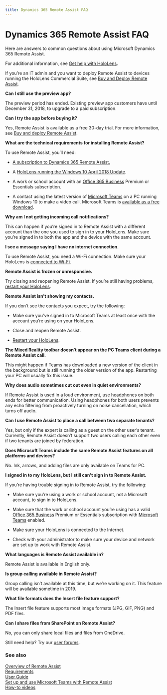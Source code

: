 ```yaml
---
title: Dynamics 365 Remote Assist FAQ
---
```


# Dynamics 365 Remote Assist FAQ

Here are answers to common questions about using Microsoft Dynamics 365 Remote
Assist.

For additional information, see [Get help with
HoloLens](https://support.microsoft.com/products/hololens).

If you’re an IT admin and you want to deploy Remote Assist to devices running
the HoloLens Commercial Suite, see [Buy and Deploy Remote Assist](../licensing/buy-and-deploy.md). 

**Can I still use the preview app?**

The preview period has ended. Existing preview app customers have until December
31, 2018, to upgrade to a paid subscription. 

**Can I try the app before buying it?**

Yes, Remote Assist is available as a free 30-day trial. For more information,
see [Buy and deploy Remote Assist](../licensing/buy-and-deploy.md).

**What are the technical requirements for installing Remote Assist?**

To use Remote Assist, you’ll need:

-   [A subscription to Dynamics 365 Remote Assist.](../licensing/buy-and-deploy.md)

-   A [HoloLens running the Windows 10 April 2018
    Update](https://support.microsoft.com/en-us/help/12643). 

-   A work or school account with an [Office 365
    Business](https://products.office.com/business/office) Premium or Essentials
    subscription.

-   A contact using the latest version of [Microsoft
    Teams](https://products.office.com/microsoft-teams/group-chat-software) on a
    PC running Windows 10 to make a video call. Microsoft Teams is [available as
    a free download](https://teams.microsoft.com/downloads).

**Why am I not getting incoming call notifications?**

This can happen if you’re signed in to Remote Assist with a different account
than the one you used to sign in to your HoloLens. Make sure you’re signed in to
both the app and the device with the same account. 

**I see a message saying I have no internet connection.**

To use Remote Assist, you need a Wi-Fi connection. Make sure your HoloLens is
[connected to Wi-Fi](https://support.microsoft.com/en-us/help/12629).

**Remote Assist is frozen or unresponsive.**

Try closing and reopening Remote Assist. If you’re still having problems,
[restart your HoloLens](https://support.microsoft.com/en-us/help/12642).

**Remote Assist isn't showing my contacts.**

If you don’t see the contacts you expect, try the following:

-   Make sure you’ve signed in to Microsoft Teams at least once with the account
    you’re using on your HoloLens.

-   Close and reopen Remote Assist.

-   [Restart your HoloLens](https://support.microsoft.com/en-us/help/12642).

**The Mixed Reality toolbar doesn’t appear on the PC Teams client during a
Remote Assist call.**

This might happen if Teams has downloaded a new version of the client in the
background but is still running the older version of the app. Restarting your PC
will usually fix this issue.

**Why does audio sometimes cut out even in quiet environments?**

If Remote Assist is used in a loud environment, use headphones on both ends for
better communication. Using headphones for both users prevents any echo
filtering from proactively turning on noise cancellation, which turns off audio.

**Can I use Remote Assist to place a call between two separate tenants?**

Yes, but only if the expert is calling as a guest on the other user’s tenant.
Currently, Remote Assist doesn’t support two users calling each other even if
two tenants are joined by federation.

**Does Microsoft Teams include the same Remote Assist features on all platforms and devices?**

No. Ink, arrows, and adding files are only available on Teams for PC.

**I signed in to my HoloLens, but I still can't sign in to Remote Assist.**

If you’re having trouble signing in to Remote Assist, try the following:

-   Make sure you’re using a work or school account, not a Microsoft account, to
    sign in to HoloLens.

-   Make sure that the work or school account you’re using has a valid [Office
    365 Business](https://products.office.com/en-us/business/office) Premium or
    Essentials subscription with [Microsoft
    Teams](https://products.office.com/en-us/microsoft-teams/group-chat-software)
    enabled.

-   Make sure your HoloLens is connected to the Internet.

-   Check with your administrator to make sure your device and network are set
    up to work with Remote Assist.

**What languages is Remote Assist available in?**

Remote Assist is available in English only.

**Is group calling available in Remote Assist?**

Group calling isn’t available at this time, but we’re working on it. This
feature will be available sometime in 2019.

**What file formats does the Insert file feature support?**

The Insert file feature supports most image formats (JPG, GIF, PNG) and PDF
files.

**Can I share files from SharePoint on Remote Assist?**

No, you can only share local files and files from OneDrive.

Still need help? Try our [user forums](https://techcommunity.microsoft.com/t5/Mixed-Reality/ct-p/MixedReality). 

### See also
[Overview of Remote Assist](index.md)<br/>
[Requirements](requirements.md)<br/>
[User Guide](user-guide.md)<br/>
[Set up and use Microsoft Teams with Remote Assist](use-microsoft-teams-with-remote-assist.md)<br/>
[How-to videos](https://go.microsoft.com/fwlink/p/?linkid=2021485)<br/>
